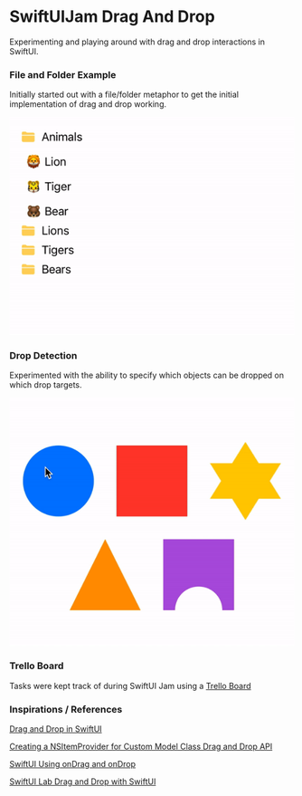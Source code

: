 # SwiftUIJam Drag And Drop

Experimenting and playing around with drag and drop interactions in SwiftUI.

### File and Folder Example

Initially started out with a file/folder metaphor to get the initial implementation of drag and drop working.

![](lionstigersbears.gif)

### Drop Detection

Experimented with the ability to specify which objects can be dropped on which drop targets.

![](shapes.gif)

### Trello Board

Tasks were kept track of during SwiftUI Jam using a [Trello Board](https://trello.com/b/7SiisqL1/swiftuijam-draganddrop)

### Inspirations / References


[Drag and Drop in SwiftUI](https://swiftwithmajid.com/2020/04/01/drag-and-drop-in-swiftui/)

[Creating a NSItemProvider for Custom Model Class Drag and Drop API](https://exploringswift.com/blog/creating-a-nsitemprovider-for-custom-model-class-drag-drop-api)

[SwiftUI Using onDrag and onDrop](https://stackoverflow.com/questions/62606907/swiftui-using-ondrag-and-ondrop-to-reorder-items-within-one-single-lazygrid)

[SwiftUI Lab Drag and Drop with SwiftUI](https://swiftui-lab.com/drag-drop-with-swiftui/)